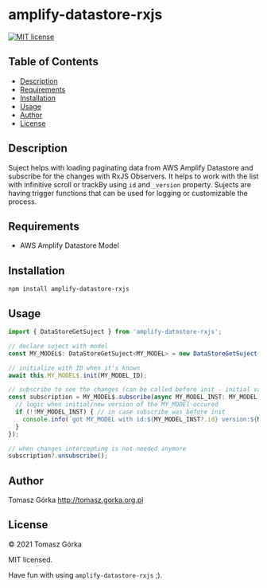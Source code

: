 # amplify-datastore-rxjs

[![MIT license](http://img.shields.io/badge/license-MIT-brightgreen.svg)](http://opensource.org/licenses/MIT) 

## Table of Contents

* [Description](#description)
* [Requirements](#requirements)
* [Installation](#installation)
* [Usage](#usage)
* [Author](#author)
* [License](#license)

## Description

Suject helps with loading paginating data from AWS Amplify Datastore and subscribe for the changes with RxJS Observers.
It helps to work with the list with infinitive scroll or trackBy using `id` and `_version` property.
Sujects are having trigger functions that can be used for logging or customizable the process.

## Requirements

- AWS Amplify Datastore Model 

## Installation

```
npm install amplify-datastore-rxjs
```

## Usage

``` typescript
import { DataStoreGetSuject } from 'amplify-datastore-rxjs';

// declare suject with model
const MY_MODEL$: DataStoreGetSuject<MY_MODEL> = new DataStoreGetSuject(MY_MODEL);

// initialize with ID when it's known
await this.MY_MODEL$.init(MY_MODEL_ID);

// subscribe to see the changes (can be called before init - initial value is null)
const subscription = MY_MODEL$.subscribe(async MY_MODEL_INST: MY_MODEL => {
  // logic when initial/new version of the MY_MODEl occured
  if (!!MY_MODEL_INST) { // in case subscribe was before init
    console.info(`got MY_MODEL with id:${MY_MODEL_INST?.id} version:${MY_MODEL_INST?._version}`);
  }
});

// when changes intercepting is not needed anymore
subscription?.unsubscribe();
```

## Author
Tomasz Górka <http://tomasz.gorka.org.pl>

## License
&copy; 2021 Tomasz Górka

MIT licensed.

Have fun with using `amplify-datastore-rxjs` ;).
